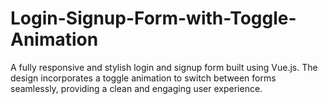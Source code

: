 # Login-Signup-Form-with-Toggle-Animation
A fully responsive and stylish login and signup form built using Vue.js. The design incorporates a toggle animation to switch between forms seamlessly, providing a clean and engaging user experience.
